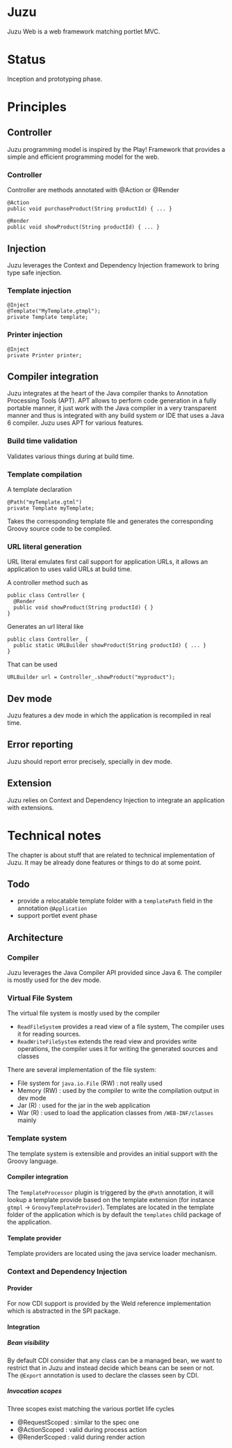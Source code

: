 # Juzu

Juzu Web is a web framework matching portlet MVC.

# Status

Inception and prototyping phase.

# Principles

## Controller

Juzu programming model is inspired by the Play! Framework that provides a simple and efficient programming model for
the web.

### Controller

Controller are methods annotated with @Action or @Render

    @Action
    public void purchaseProduct(String productId) { ... }

    @Render
    public void showProduct(String productId) { ... }

## Injection

Juzu leverages the Context and Dependency Injection framework to bring type safe injection.

### Template injection

    @Inject
    @Template("MyTemplate.gtmpl");
    private Template template;

### Printer injection

    @Inject
    private Printer printer;

## Compiler integration

Juzu integrates at the heart of the Java compiler thanks to Annotation Processing Tools (APT). APT allows to perform
code generation in a fully portable manner, it just work with the Java compiler in a very transparent manner
and thus is integrated with any build system or IDE that uses a Java 6 compiler. Juzu uses APT for
various features.

### Build time validation

Validates various things during at build time.

### Template compilation

A template declaration

    @Path("myTemplate.gtml")
    private Template myTemplate;

Takes the corresponding template file and generates the corresponding Groovy source code to be compiled.

### URL literal generation

URL literal emulates first call support for application URLs, it allows an application to uses valid URLs at build time.

A controller method such as

    public class Controller {
      @Render
      public void showProduct(String productId) { }
    }

Generates an url literal like

    public class Controller_ {
      public static URLBuilder showProduct(String productId) { ... }
    }

That can be used

    URLBuilder url = Controller_.showProduct("myproduct");

## Dev mode

Juzu features a dev mode in which the application is recompiled in real time.

## Error reporting

Juzu should report error precisely, specially in dev mode.

## Extension

Juzu relies on Context and Dependency Injection to integrate an application with extensions.

# Technical notes

The chapter is about stuff that are related to technical implementation of Juzu. It may be already done features or things
to do at some point.

## Todo

- provide a relocatable template folder with a `templatePath` field in the annotation `@Application`
- support portlet event phase

## Architecture

### Compiler

Juzu leverages the Java Compiler API provided since Java 6. The compiler is mostly used for the dev mode.

### Virtual File System

The virtual file system  is mostly used by the compiler

- `ReadFileSystem` provides a read view of a file system, The compiler uses it for reading sources.
- `ReadWriteFileSystem` extends the  read view and provides write operations, the compiler uses it for writing the generated sources and classes

There are several implementation of the file system:

- File system for `java.io.File` (RW) : not really used
- Memory (RW) : used by the compiler to write the compilation output in dev mode
- Jar (R) : used for the jar in the web application
- War (R) : used to load the application classes from `/WEB-INF/classes` mainly

### Template system

The template system is extensible and provides an initial support with the Groovy language.

#### Compiler integration

The `TemplateProcessor` plugin is triggered by the `@Path` annotation, it will lookup a template provide based on the
template extension (for instance `gtmpl` -> `GroovyTemplateProvider`). Templates are located in the template folder
of the application which is by default the `templates` child package of the application.

#### Template provider

Template providers are located using the java service loader mechanism.

### Context and Dependency Injection

#### Provider

For now CDI support is provided by the Weld reference implementation which is abstracted in the SPI package.

#### Integration

##### Bean visibility

By default CDI consider that any class can be a managed bean, we want to restrict that in Juzu and instead decide which beans
can be seen or not. The `@Export` annotation is used to declare the classes seen by CDI.

##### Invocation scopes

Three scopes exist matching the various portlet life cycles
- @RequestScoped : similar to the spec one
- @ActionScoped : valid during process action
- @RenderScoped : valid during render action
